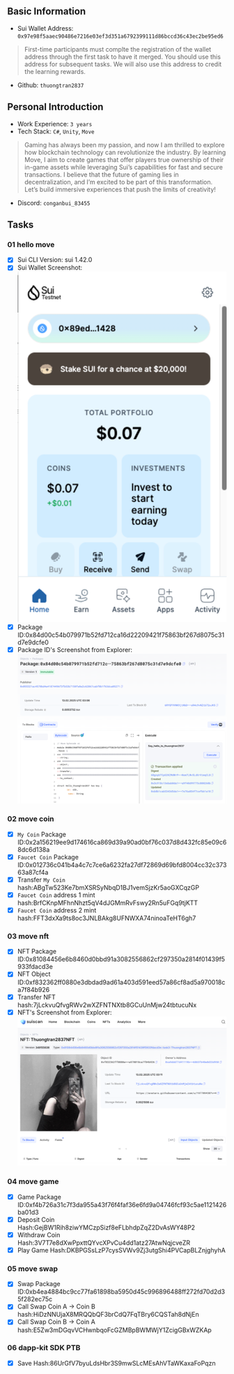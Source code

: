 ## Basic Information
- Sui Wallet Address: `0x97e98f5aaec90486e7216e03ef3d351a6792399111d86bccd36c43ec2be95ed6`
> First-time participants must complte the registration of the wallet address through the first task to have it merged. You should use this address for subsequent tasks. We will also use this address to credit the learning rewards.
- Github: `thuongtran2837`

## Personal Introduction
- Work Experience: `3 years`
- Tech Stack: `C#`, `Unity`, `Move`
> Gaming has always been my passion, and now I am thrilled to explore how blockchain technology can revolutionize the industry. By learning Move, I aim to create games that offer players true ownership of their in-game assets while leveraging Sui’s capabilities for fast and secure transactions. I believe that the future of gaming lies in decentralization, and I’m excited to be part of this transformation. Let’s build immersive experiences that push the limits of creativity!
- Discord: `conganbui_83455`

## Tasks

### 01 hello move
- [x] Sui CLI Version: sui 1.42.0
- [x] Sui Wallet Screenshot: ![](images/suiwallet.png)
- [x] Package ID:0x84d00c54b079971b52fd712ca16d22209421f75863bf267d8075c31d7e9dcfe0
- [x] Package ID's Screenshot from Explorer: ![](images/packageid.png)

### 02 move coin
- [x] `My Coin` Package ID:0x2a156219ee9d174616ca869d39a90ad0bf76c037d8d432fc85e09c68dc6d138a
- [x] `Faucet Coin` Package ID:0x012736c041b4a4c7c7ce6a6232fa27df72869d69bfd8004cc32c37363a87cf4a
- [x] Transfer `My Coin` hash:ABgTw523Ke7bmXSRSyNbqD1BJ1vemSjzKr5aoGXCqzGP
- [x] `Faucet Coin` address 1 mint hash:BrfCKnpMFhnNhzt5qV4dJGMmRvFswy2Rn5uFGq9tjKTT
- [x] `Faucet Coin` address 2 mint hash:FFT3dxXa9ts8oc3JNLBAkg8UFNWXA74ninoaTeHT6gh7

### 03 move nft
- [x] NFT Package ID:0x81084456e6b8460d0bbd91a3082556862cf297350a2814f01439f5933fdacd3e
- [x] NFT Object ID:0xf832362ff0880e3dbdad9ad61a403d591eed57a86cf8ad5a970018ca7f84b926
- [x] Transfer NFT hash:7jLckvuQfvgRWv2wXZFNTNXtb8GCuUnMjw24tbtucuNx
- [x] NFT's Screenshot from Explorer: ![](images/nft.png)

### 04 move game
- [x] Game Package ID:0xf4b726a31c7f3da955a43f76f4faf36e6fd9a04746fcf93c5ae1121426ba01d3
- [x] Deposit Coin Hash:GejBW1Rih8ziwYMCzpSizf8eFLbhdpZqZ2DvAsWY48P2
- [x] Withdraw Coin Hash:3V7T7e8dXwPpxttQYvcXPvCu4dd1atz27AtwNqjcveZR
- [x] Play Game Hash:DKBPGSsLzP7cysSVWv9Zj3utgShi4PVCapBLZnjghyhA

### 05 move swap
- [x] Swap Package ID:0xb4ea4884bc9cc77fa61898ba5950d45c996896488ff272fd70d2d35f282ec75c
- [x] Call Swap Coin A -> Coin B hash:HiDzNNUjaX8MRQQbQF3brCdQ7FqTBry6CQSTah8dNjEn
- [x] Call Swap Coin B -> Coin A hash:E5Zw3mDGqvVCHwnbqoFcGZMBpBWMWjY1ZcigGBxWZKAp

### 06 dapp-kit SDK PTB
- [x] Save Hash:86UrGfV7byuLdsHbr3S9mwSLcMEsAhVTaWKaxaFoPqzn
